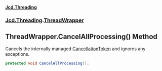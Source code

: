 #### [Jcd.Threading](index.md 'index')
### [Jcd.Threading](Jcd.Threading.md 'Jcd.Threading').[ThreadWrapper](ThreadWrapper.md 'Jcd.Threading.ThreadWrapper')

## ThreadWrapper.CancelAllProcessing() Method

Cancels the internally managed [CancellationToken](ThreadWrapper.CancellationToken.md 'Jcd.Threading.ThreadWrapper.CancellationToken')
and ignores any exceptions.

```csharp
protected void CancelAllProcessing();
```